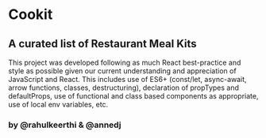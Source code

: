 # Cookit

## A curated list of Restaurant Meal Kits

This project was developed following as much React best-practice and style as possible given our current understanding and appreciation of JavaScript and React. This includes use of ES6+ (const/let, async-await, arrow functions, classes, destructuring), declaration of propTypes and defaultProps, use of functional and class based components as appropriate, use of local env variables, etc.

### by @rahulkeerthi & @annedj
